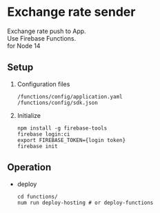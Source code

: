 # Exchange rate sender

Exchange rate push to App.  
Use Firebase Functions.  
for Node 14

## Setup

1. Configuration files
    ```
    /functions/config/application.yaml
    /functions/config/sdk.json
    ```
1. Initialize
    ```
    npm install -g firebase-tools
    firebase login:ci
    export FIREBASE_TOKEN={login token}
    firebase init
    ```

## Operation
* deploy
    ```
    cd functions/
    num run deploy-hosting # or deploy-functions
    ```
